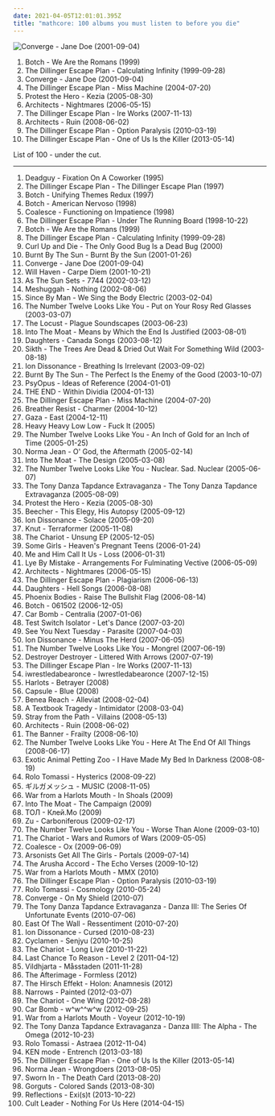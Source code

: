 ```yaml
---
date: 2021-04-05T12:01:01.395Z
title: "mathcore: 100 albums you must listen to before you die"
---
```

![Converge - Jane Doe (2001-09-04)](http://coverartarchive.org/release/c0c80905-b460-4385-b84d-b068eb14bf5a/7979568810-500.jpg "Converge - Jane Doe (2001-09-04)")
<ol class="albums">
<li data-cover="http://coverartarchive.org/release/cfe00e87-0088-46ad-81bc-2aaa26582010/22226836156-500.jpg" data-tags="mathcore" role="button">Botch - We Are the Romans (1999)</li>
<li data-cover="http://coverartarchive.org/release/b37590d5-8bb9-456f-944d-a92251a70a00/26500671993-500.jpg" data-tags="mathcore" role="button">The Dillinger Escape Plan - Calculating Infinity (1999-09-28)</li>
<li data-cover="http://coverartarchive.org/release/c0c80905-b460-4385-b84d-b068eb14bf5a/7979568810-500.jpg" data-tags="metalcore, mathcore, hardcore" role="button">Converge - Jane Doe (2001-09-04)</li>
<li data-cover="http://coverartarchive.org/release/42ea3211-d82a-465a-8ead-741a2e7dcf55/8879651355-500.jpg" data-tags="mathcore" role="button">The Dillinger Escape Plan - Miss Machine (2004-07-20)</li>
<li data-cover="http://coverartarchive.org/release/823a4507-0214-4494-94b4-a412bea51fb3/26400961318-500.jpg" data-tags="mathcore, progressive metalcore" role="button">Protest the Hero - Kezia (2005-08-30)</li>
<li data-cover="http://coverartarchive.org/release/fc891dcb-eea0-4659-a9a1-fc21cfb1fab2/20002248335-500.jpg" data-tags="mathcore, metalcore" role="button">Architects - Nightmares (2006-05-15)</li>
<li data-cover="http://coverartarchive.org/release/f9fb71aa-44af-4cc3-8dd9-ef83a5f95454/9120940458-500.jpg" data-tags="mathcore" role="button">The Dillinger Escape Plan - Ire Works (2007-11-13)</li>
<li data-cover="https://img.discogs.com/PQXVM0bU6Gy1mpEGtfHx1fGvByI=/fit-in/600x600/filters:strip_icc():format(jpeg):mode_rgb():quality(90)/discogs-images/R-7758004-1569303461-1702.jpeg.jpg" data-tags="mathcore" role="button">Architects - Ruin (2008-06-02)</li>
<li data-cover="http://coverartarchive.org/release/41656589-834e-432e-ac48-e92f7fc0ec58/28510376732-500.jpg" data-tags="mathcore" role="button">The Dillinger Escape Plan - Option Paralysis (2010-03-19)</li>
<li data-cover="http://coverartarchive.org/release/1b64f883-57dd-4715-89eb-77ad56c193f6/24759113400-500.jpg" data-tags="mathcore" role="button">The Dillinger Escape Plan - One of Us Is the Killer (2013-05-14)</li>
</ol>
List of 100 - under the cut.
<!-- more -->

_________________

<ol class="albums">
<li data-cover="http://coverartarchive.org/release/edffb815-0bc7-4bb3-a094-90843ab0bbb9/13121872223-500.jpg" data-tags="metalcore, punk, hardcore, mathcore" role="button">
Deadguy - Fixation On A Coworker (1995)
</li>
<li data-cover="http://coverartarchive.org/release/864fea9e-14c2-4d91-af31-67c2a06d8622/26500496298-500.jpg" data-tags="mathcore" role="button">
The Dillinger Escape Plan - The Dillinger Escape Plan (1997)
</li>
<li data-cover="http://coverartarchive.org/release/0ea34ebe-26b4-4eef-95c2-6603ecc3149f/28269315809-500.jpg" data-tags="metalcore, mathcore" role="button">
Botch - Unifying Themes Redux (1997)
</li>
<li data-cover="http://coverartarchive.org/release/bf382078-916b-4b37-a2a5-64f1888a4ea7/10719186208-500.jpg" data-tags="mathcore" role="button">
Botch - American Nervoso (1998)
</li>
<li data-cover="http://coverartarchive.org/release/7344eb54-ada0-4f7d-9fa8-86ce26843001/28724243027-500.jpg" data-tags="mathcore" role="button">
Coalesce - Functioning on Impatience (1998)
</li>
<li data-cover="http://coverartarchive.org/release/c81c2f64-b726-4199-8a49-6e82fbe1ce99/24759112168-500.jpg" data-tags="mathcore" role="button">
The Dillinger Escape Plan - Under The Running Board (1998-10-22)
</li>
<li data-cover="http://coverartarchive.org/release/cfe00e87-0088-46ad-81bc-2aaa26582010/22226836156-500.jpg" data-tags="mathcore" role="button">
Botch - We Are the Romans (1999)
</li>
<li data-cover="http://coverartarchive.org/release/b37590d5-8bb9-456f-944d-a92251a70a00/26500671993-500.jpg" data-tags="mathcore" role="button">
The Dillinger Escape Plan - Calculating Infinity (1999-09-28)
</li>
<li data-cover="https://img.discogs.com/-PgJzS6ozoTKQc1h4rPyNZ1AKfg=/fit-in/230x230/filters:strip_icc():format(jpeg):mode_rgb():quality(90)/discogs-images/R-2900188-1306343684.jpeg.jpg" data-tags="metal, hardcore, mathcore, one good riff" role="button">
Curl Up and Die - The Only Good Bug Is a Dead Bug (2000)
</li>
<li data-cover="http://coverartarchive.org/release/00be5ec8-c34d-45d7-92f1-ddeadc0b7294/7778874780-500.jpg" data-tags="mathcore" role="button">
Burnt By The Sun - Burnt By the Sun (2001-01-26)
</li>
<li data-cover="http://coverartarchive.org/release/c0c80905-b460-4385-b84d-b068eb14bf5a/7979568810-500.jpg" data-tags="metalcore, mathcore, hardcore" role="button">
Converge - Jane Doe (2001-09-04)
</li>
<li data-cover="http://coverartarchive.org/release/6e10e102-d535-4f7c-8ba5-a05f14a29682/6315354759-500.jpg" data-tags="grindcore, hardcore, mathcore" role="button">
Will Haven - Carpe Diem (2001-10-21)
</li>
<li data-cover="http://coverartarchive.org/release/b4ec261a-8021-4ba0-87d5-98dcbabd04d8/20161270464-500.jpg" data-tags="metal, grindcore, usa, post-hardcore, mathcore, deathcore" role="button">
As The Sun Sets - 7744 (2002-03-12)
</li>
<li data-cover="https://via.placeholder.com/450" data-tags="progressive metal" role="button">
Meshuggah - Nothing (2002-08-06)
</li>
<li data-cover="https://img.discogs.com/djz71wjeqBALDrLLQNPGj3zDaYE=/fit-in/500x500/filters:strip_icc():format(jpeg):mode_rgb():quality(90)/discogs-images/R-2806867-1301907767.jpeg.jpg" data-tags="post-hardcore, mathcore, revelation" role="button">
Since By Man - We Sing the Body Electric (2003-02-04)
</li>
<li data-cover="http://coverartarchive.org/release/d0f827bc-770d-41b7-9d77-85816f12ce37/27079443336-500.jpg" data-tags="mathcore" role="button">
The Number Twelve Looks Like You - Put on Your Rosy Red Glasses (2003-03-07)
</li>
<li data-cover="http://coverartarchive.org/release/8bd4799f-cb4b-4942-a337-4e7e05734189/4517163075-500.jpg" data-tags="grindcore, mathcore, noisecore" role="button">
The Locust - Plague Soundscapes (2003-06-23)
</li>
<li data-cover="https://img.discogs.com/cfw1MNGXdUO0C7M1rr3ncdkqzn4=/fit-in/500x500/filters:strip_icc():format(jpeg):mode_rgb():quality(90)/discogs-images/R-2893493-1306048501.jpeg.jpg" data-tags="mathcore" role="button">
Into The Moat - Means by Which the End Is Justified (2003-08-01)
</li>
<li data-cover="http://coverartarchive.org/release/8e2047a7-2459-4b44-b7f0-e10a8c88a2f7/24234613745-500.jpg" data-tags="mathcore, experimental" role="button">
Daughters - Canada Songs (2003-08-12)
</li>
<li data-cover="http://coverartarchive.org/release/2caca710-5329-4bc6-81bd-278e2f3a57bb/20525782942-500.jpg" data-tags="progressive metal, mathcore" role="button">
Sikth - The Trees Are Dead & Dried Out Wait For Something Wild (2003-08-18)
</li>
<li data-cover="http://coverartarchive.org/release/964d92e8-f368-4942-935a-897f71a8eac7/16254480661-500.jpg" data-tags="mathcore" role="button">
Ion Dissonance - Breathing Is Irrelevant (2003-09-02)
</li>
<li data-cover="https://img.discogs.com/coabRgugaL8u7RJF7smwNSiKjOE=/fit-in/220x220/filters:strip_icc():format(jpeg):mode_rgb():quality(90)/discogs-images/R-8756530-1468090929-5750.jpeg.jpg" data-tags="mathcore, metalcore, metal" role="button">
Burnt By The Sun - The Perfect Is the Enemy of the Good (2003-10-07)
</li>
<li data-cover="http://coverartarchive.org/release/5574941e-a3f8-4b41-b27a-6fd69b6ca0ec/21363651673-500.jpg" data-tags="mathcore" role="button">
PsyOpus - Ideas of Reference (2004-01-01)
</li>
<li data-cover="http://coverartarchive.org/release/197783d4-2499-438e-965d-ff68f542ed69/26839668389-500.jpg" data-tags="mathcore" role="button">
THE END - Within Dividia (2004-01-13)
</li>
<li data-cover="http://coverartarchive.org/release/42ea3211-d82a-465a-8ead-741a2e7dcf55/8879651355-500.jpg" data-tags="mathcore" role="button">
The Dillinger Escape Plan - Miss Machine (2004-07-20)
</li>
<li data-cover="http://coverartarchive.org/release/6bd6f278-4b0c-4b0f-b9c3-7db6f92ab654/27499688018-500.jpg" data-tags="chaotic hardcore, mathcore" role="button">
Breather Resist - Charmer (2004-10-12)
</li>
<li data-cover="https://via.placeholder.com/450" data-tags="mathcore" role="button">
Gaza - East (2004-12-11)
</li>
<li data-cover="https://via.placeholder.com/450" data-tags="hardcore, mathcore" role="button">
Heavy Heavy Low Low - Fuck It (2005)
</li>
<li data-cover="https://img.discogs.com/N6kNF0iRCGMMecC9fj9jQx1u8ws=/fit-in/450x450/filters:strip_icc():format(jpeg):mode_rgb():quality(90)/discogs-images/R-770461-1157012412.jpeg.jpg" data-tags="mathcore" role="button">
The Number Twelve Looks Like You - An Inch of Gold for an Inch of Time (2005-01-25)
</li>
<li data-cover="https://img.discogs.com/8E2ZNuEDu1M76ncBIYAhh9LHD1Q=/fit-in/300x300/filters:strip_icc():format(jpeg):mode_rgb():quality(90)/discogs-images/R-2056407-1261321215.jpeg.jpg" data-tags="mathcore" role="button">
Norma Jean - O' God, the Aftermath (2005-02-14)
</li>
<li data-cover="https://img.discogs.com/OC9bIbfe3J-3blyqA-p0KstiUf4=/fit-in/600x597/filters:strip_icc():format(jpeg):mode_rgb():quality(90)/discogs-images/R-2162011-1569763003-3438.jpeg.jpg" data-tags="mathcore" role="button">
Into The Moat - The Design (2005-03-08)
</li>
<li data-cover="http://coverartarchive.org/release/02942ebd-41d0-4868-a6aa-20f70ffee92b/7928073801-500.jpg" data-tags="metalcore, metal, mathcore" role="button">
The Number Twelve Looks Like You - Nuclear. Sad. Nuclear (2005-06-07)
</li>
<li data-cover="https://img.discogs.com/YAd9gr0RvqU1WxJ2xIqmUHZIO1k=/fit-in/220x220/filters:strip_icc():format(jpeg):mode_rgb():quality(90)/discogs-images/R-1456475-1307277740.jpeg.jpg" data-tags="mathcore" role="button">
The Tony Danza Tapdance Extravaganza - The Tony Danza Tapdance Extravaganza (2005-08-09)
</li>
<li data-cover="http://coverartarchive.org/release/823a4507-0214-4494-94b4-a412bea51fb3/26400961318-500.jpg" data-tags="mathcore, progressive metalcore" role="button">
Protest the Hero - Kezia (2005-08-30)
</li>
<li data-cover="https://via.placeholder.com/450" data-tags="mathcore" role="button">
Beecher - This Elegy, His Autopsy (2005-09-12)
</li>
<li data-cover="https://img.discogs.com/XnnkqZggbijApoY4bKcNmpE5A9w=/fit-in/600x600/filters:strip_icc():format(jpeg):mode_rgb():quality(90)/discogs-images/R-2782286-1300802505.jpeg.jpg" data-tags="mathcore" role="button">
Ion Dissonance - Solace (2005-09-20)
</li>
<li data-cover="http://coverartarchive.org/release/b04d7fb8-4345-49f9-a8f5-e1109cd6b0dc/9578284024-500.jpg" data-tags="metalcore, mathcore" role="button">
Knut - Terraformer (2005-11-08)
</li>
<li data-cover="http://coverartarchive.org/release/c2a7c5ec-9bf8-45c8-ab10-7fd6a04f90f0/21192167958-500.jpg" data-tags="metalcore, chaotic hardcore, mathcore" role="button">
The Chariot - Unsung EP (2005-12-05)
</li>
<li data-cover="http://coverartarchive.org/release/71ada47e-8127-447c-beb9-30ba778bc6da/27255886516-500.jpg" data-tags="hardcore, mathcore, noisecore" role="button">
Some Girls - Heaven's Pregnant Teens (2006-01-24)
</li>
<li data-cover="https://img.discogs.com/ZeRp5mTnz1FTfaXCEARMbo2tkd8=/fit-in/398x398/filters:strip_icc():format(jpeg):mode_rgb():quality(90)/discogs-images/R-2547187-1289971364.jpeg.jpg" data-tags="mathcore" role="button">
Me and Him Call It Us - Loss (2006-01-31)
</li>
<li data-cover="https://via.placeholder.com/450" data-tags="mathcore" role="button">
Lye By Mistake - Arrangements For Fulminating Vective (2006-05-09)
</li>
<li data-cover="http://coverartarchive.org/release/fc891dcb-eea0-4659-a9a1-fc21cfb1fab2/20002248335-500.jpg" data-tags="mathcore, metalcore" role="button">
Architects - Nightmares (2006-05-15)
</li>
<li data-cover="http://coverartarchive.org/release/f0d51ae8-6e20-4588-ba6e-e95d04fb36cb/4980648812-500.jpg" data-tags="experimental, hardcore punk, mathcore" role="button">
The Dillinger Escape Plan - Plagiarism (2006-06-13)
</li>
<li data-cover="http://coverartarchive.org/release/d9a38a1e-7009-42b1-a572-1400dd77c1bd/7711404289-500.jpg" data-tags="mathcore" role="button">
Daughters - Hell Songs (2006-08-08)
</li>
<li data-cover="https://img.discogs.com/-szLkils5EsPWZAuHgw8VaDg-MU=/fit-in/452x450/filters:strip_icc():format(jpeg):mode_rgb():quality(90)/discogs-images/R-2702086-1297192559.jpeg.jpg" data-tags="grindcore, screamo, hardcore punk, mathcore, grind, real screamo, emo violence" role="button">
Phoenix Bodies - Raise The Bullshit Flag (2006-08-14)
</li>
<li data-cover="http://coverartarchive.org/release/3c12f39d-e3c4-4b32-bf80-3698c11d79d2/9518463782-500.jpg" data-tags="live, mathcore" role="button">
Botch - 061502 (2006-12-05)
</li>
<li data-cover="http://coverartarchive.org/release/2a48e55e-5876-4477-8b53-44474b7f9a35/2061177990-500.jpg" data-tags="mathcore" role="button">
Car Bomb - Centralia (2007-01-06)
</li>
<li data-cover="https://img.discogs.com/OpaZ8E0MXRLNG_yRTtmS1z1aCSo=/fit-in/500x496/filters:strip_icc():format(jpeg):mode_rgb():quality(90)/discogs-images/R-3983785-1351374773-4033.jpeg.jpg" data-tags="mathcore" role="button">
Test Switch Isolator - Let's Dance (2007-03-20)
</li>
<li data-cover="https://img.discogs.com/Uk0nm8c7oLNBjTpasaPyptc34Q4=/fit-in/450x450/filters:strip_icc():format(jpeg):mode_rgb():quality(90)/discogs-images/R-1393274-1215839336.jpeg.jpg" data-tags="mathcore" role="button">
See You Next Tuesday - Parasite (2007-04-03)
</li>
<li data-cover="http://coverartarchive.org/release/36ecf488-9cdb-391a-9f51-d0c34254d045/19974817755-500.jpg" data-tags="mathcore" role="button">
Ion Dissonance - Minus The Herd (2007-06-05)
</li>
<li data-cover="http://coverartarchive.org/release/3c89d6d8-74f6-375f-a06e-a271012d3ccd/27078108254-500.jpg" data-tags="mathcore" role="button">
The Number Twelve Looks Like You - Mongrel (2007-06-19)
</li>
<li data-cover="https://via.placeholder.com/450" data-tags="grindcore, experimental, mathcore, big in 2007" role="button">
Destroyer Destroyer - Littered With Arrows (2007-07-19)
</li>
<li data-cover="http://coverartarchive.org/release/f9fb71aa-44af-4cc3-8dd9-ef83a5f95454/9120940458-500.jpg" data-tags="mathcore" role="button">
The Dillinger Escape Plan - Ire Works (2007-11-13)
</li>
<li data-cover="http://coverartarchive.org/release/1ee0ac7b-3696-44e3-94c8-783eda35ee75/6683333870-500.jpg" data-tags="experimental, mathcore, deathcore" role="button">
iwrestledabearonce - Iwrestledabearonce (2007-12-15)
</li>
<li data-cover="https://via.placeholder.com/450" data-tags="mathcore" role="button">
Harlots - Betrayer (2008)
</li>
<li data-cover="http://coverartarchive.org/release/855f0762-01b7-4d7f-99f4-364eca05bb4e/8270013529-500.jpg" data-tags="mathcore" role="button">
Capsule - Blue (2008)
</li>
<li data-cover="http://coverartarchive.org/release/cf0d2bee-2f46-42a5-b26e-da0f9ba6d66f/13997974947-500.jpg" data-tags="metalcore, christian, mathcore, progressive metalcore, progressive hardcore, abysses of chaotic emotion" role="button">
Benea Reach - Alleviat (2008-02-04)
</li>
<li data-cover="http://coverartarchive.org/release/8464797a-62af-4dbd-9921-7949a4daa2b8/21550389190-500.jpg" data-tags="hardcore, mathcore" role="button">
A Textbook Tragedy - Intimidator (2008-03-04)
</li>
<li data-cover="https://via.placeholder.com/450" data-tags="mathcore" role="button">
Stray from the Path - Villains (2008-05-13)
</li>
<li data-cover="https://img.discogs.com/PQXVM0bU6Gy1mpEGtfHx1fGvByI=/fit-in/600x600/filters:strip_icc():format(jpeg):mode_rgb():quality(90)/discogs-images/R-7758004-1569303461-1702.jpeg.jpg" data-tags="mathcore" role="button">
Architects - Ruin (2008-06-02)
</li>
<li data-cover="https://img.discogs.com/21X1Q2ibMheJswInK8QiMAANdh4=/fit-in/600x600/filters:strip_icc():format(jpeg):mode_rgb():quality(90)/discogs-images/R-1821133-1245597605.jpeg.jpg" data-tags="hardcore, chaotic hardcore, mathcore" role="button">
The Banner - Frailty (2008-06-10)
</li>
<li data-cover="https://img.discogs.com/WFvGutEcDi2VlRt5RZJys3aXfMI=/fit-in/500x500/filters:strip_icc():format(jpeg):mode_rgb():quality(90)/discogs-images/R-3003959-1311276223.jpeg.jpg" data-tags="live, mathcore" role="button">
The Number Twelve Looks Like You - Here At The End Of All Things (2008-06-17)
</li>
<li data-cover="https://img.discogs.com/flx8uYuhHbv5WMKluPM8fxzQEZQ=/fit-in/500x450/filters:strip_icc():format(jpeg):mode_rgb():quality(90)/discogs-images/R-2846257-1303732161.jpeg.jpg" data-tags="mathcore" role="button">
Exotic Animal Petting Zoo - I Have Made My Bed In Darkness (2008-08-19)
</li>
<li data-cover="https://img.discogs.com/9nu1biy6Ock-UIiSLQzSUKQTyGY=/fit-in/350x350/filters:strip_icc():format(jpeg):mode_rgb():quality(90)/discogs-images/R-3216777-1330611414.jpeg.jpg" data-tags="mathcore" role="button">
Rolo Tomassi - Hysterics (2008-09-22)
</li>
<li data-cover="https://via.placeholder.com/450" data-tags="breakbeat, industrial metal, nu metal, mathcore, music, music with beats" role="button">
ギルガメッシュ - MUSIC (2008-11-05)
</li>
<li data-cover="https://img.discogs.com/KKrjcWZWW8fuDoNOcKeWLf-C8pY=/fit-in/500x500/filters:strip_icc():format(jpeg):mode_rgb():quality(90)/discogs-images/R-2351791-1278921289.png.jpg" data-tags="mathcore, deathcore" role="button">
War from a Harlots Mouth - In Shoals (2009)
</li>
<li data-cover="https://via.placeholder.com/450" data-tags="mathcore, technical metal" role="button">
Into The Moat - The Campaign (2009)
</li>
<li data-cover="https://img.discogs.com/2OV4K5c4hIWB3M05rALn4zYUORM=/fit-in/600x546/filters:strip_icc():format(jpeg):mode_rgb():quality(90)/discogs-images/R-2911952-1478453694-3619.jpeg.jpg" data-tags="mathcore, math metal" role="button">
ТОЛ - Клей.Мо (2009)
</li>
<li data-cover="http://coverartarchive.org/release/14a1847e-271c-43da-80a6-582e34f44f0a/15238083863-500.jpg" data-tags="experimental" role="button">
Zu - Carboniferous (2009-02-17)
</li>
<li data-cover="http://coverartarchive.org/release/4f03e19a-4395-4cc4-922d-852cf1270ce4/24074921452-500.jpg" data-tags="mathcore" role="button">
The Number Twelve Looks Like You - Worse Than Alone (2009-03-10)
</li>
<li data-cover="http://coverartarchive.org/release/df0fb4c2-0482-4046-bdb0-89695b1d4d6f/21192200341-500.jpg" data-tags="chaotic hardcore, mathcore" role="button">
The Chariot - Wars and Rumors of Wars (2009-05-05)
</li>
<li data-cover="http://coverartarchive.org/release/264134a2-99f2-4a38-80da-ecc4c5e3df6f/28729186719-500.jpg" data-tags="mathcore" role="button">
Coalesce - Ox (2009-06-09)
</li>
<li data-cover="https://img.discogs.com/U9f4C0sWJC3Wc6oj3eP0qxLl4M8=/fit-in/400x392/filters:strip_icc():format(jpeg):mode_rgb():quality(90)/discogs-images/R-2133674-1280315043.jpeg.jpg" data-tags="mathcore, deathcore" role="button">
Arsonists Get All The Girls - Portals (2009-07-14)
</li>
<li data-cover="http://coverartarchive.org/release/5c1c0b6f-c066-4424-96a0-ddda317d18e3/12079959048-500.jpg" data-tags="mathcore" role="button">
The Arusha Accord - The Echo Verses (2009-10-12)
</li>
<li data-cover="https://img.discogs.com/PEHk7PZDCGT--iicTCDr7iYqiHg=/fit-in/500x497/filters:strip_icc():format(jpeg):mode_rgb():quality(90)/discogs-images/R-2522858-1292526984.jpeg.jpg" data-tags="mathcore, deathcore" role="button">
War from a Harlots Mouth - MMX (2010)
</li>
<li data-cover="http://coverartarchive.org/release/41656589-834e-432e-ac48-e92f7fc0ec58/28510376732-500.jpg" data-tags="mathcore" role="button">
The Dillinger Escape Plan - Option Paralysis (2010-03-19)
</li>
<li data-cover="http://coverartarchive.org/release/95961c06-c3bb-4fe1-912e-7559ce0340fe/10554778238-500.jpg" data-tags="mathcore" role="button">
Rolo Tomassi - Cosmology (2010-05-24)
</li>
<li data-cover="http://coverartarchive.org/release/247f63a1-1957-4ba6-9cdc-aa645932beb1/15733595801-500.jpg" data-tags="mathcore" role="button">
Converge - On My Shield (2010-07)
</li>
<li data-cover="http://coverartarchive.org/release/9f137042-bcf6-4d42-b79e-b36f6dff1d9b/27315598156-500.jpg" data-tags="mathcore" role="button">
The Tony Danza Tapdance Extravaganza - Danza III: The Series Of Unfortunate Events (2010-07-06)
</li>
<li data-cover="http://coverartarchive.org/release/5b2f17dd-9d1f-454e-9e47-2ce7c104b288/5337190497-500.jpg" data-tags="metal, math rock, progressive metal, post-hardcore, chaotic hardcore, mathcore" role="button">
East Of The Wall - Ressentiment (2010-07-20)
</li>
<li data-cover="https://img.discogs.com/LWJAeEvLxMH7Cutn7Oj-QuKEao0=/fit-in/600x531/filters:strip_icc():format(jpeg):mode_rgb():quality(90)/discogs-images/R-2674320-1402153306-3045.jpeg.jpg" data-tags="mathcore" role="button">
Ion Dissonance - Cursed (2010-08-23)
</li>
<li data-cover="https://via.placeholder.com/450" data-tags="metal, experimental, djent, progressive metal, post-rock, progressive, mathcore" role="button">
Cyclamen - Senjyu (2010-10-25)
</li>
<li data-cover="https://img.discogs.com/3LOAhxCjAStQ3AEgV1qAsukrKag=/fit-in/600x600/filters:strip_icc():format(jpeg):mode_rgb():quality(90)/discogs-images/R-2565251-1290716034.jpeg.jpg" data-tags="mathcore" role="button">
The Chariot - Long Live (2010-11-22)
</li>
<li data-cover="http://coverartarchive.org/release/badc6f5e-5074-4142-a319-b429631113c4/3571734652-500.jpg" data-tags="progressive metal, mathcore, 2010s, nerd metal, progressive metalcore, progressive deathcore, awsome album for video games" role="button">
Last Chance To Reason - Level 2 (2011-04-12)
</li>
<li data-cover="http://coverartarchive.org/release/73a6a842-1d01-4ff7-997d-f0c0af0b00e9/5348250977-500.jpg" data-tags="progressive metal" role="button">
Vildhjarta - Måsstaden (2011-11-28)
</li>
<li data-cover="https://img.discogs.com/MwCd3u6-o_AHeMzwmVd8poxXsBU=/fit-in/600x600/filters:strip_icc():format(jpeg):mode_rgb():quality(90)/discogs-images/R-7371207-1440023997-2407.jpeg.jpg" data-tags="metalcore, metal, hardcore, mathcore, progressive metalcore" role="button">
The Afterimage - Formless (2012)
</li>
<li data-cover="http://coverartarchive.org/release/d5804192-13c5-4e36-941b-cfe527f05fde/27021603900-500.jpg" data-tags="experimental, mathcore, orchestral metal" role="button">
The Hirsch Effekt - Holon: Anamnesis (2012)
</li>
<li data-cover="https://img.discogs.com/Lhw4iVXhXUzpoN2ZH5hSYOPvDd8=/fit-in/300x300/filters:strip_icc():format(jpeg):mode_rgb():quality(90)/discogs-images/R-3483581-1332176107.jpeg.jpg" data-tags="post-hardcore, mathcore" role="button">
Narrows - Painted (2012-03-07)
</li>
<li data-cover="http://coverartarchive.org/release/775c34f7-1a15-4473-b82c-e10b7126b2df/9439600170-500.jpg" data-tags="chaotic hardcore, mathcore" role="button">
The Chariot - One Wing (2012-08-28)
</li>
<li data-cover="http://coverartarchive.org/release/165a2c96-7d64-4b53-bf4c-37e25898fb0f/25303433037-500.jpg" data-tags="mathcore" role="button">
Car Bomb - w^w^^w^w (2012-09-25)
</li>
<li data-cover="https://img.discogs.com/cYLIY1oaHVgERWY9oifY8lzIgzo=/fit-in/550x345/filters:strip_icc():format(jpeg):mode_rgb():quality(90)/discogs-images/R-3967745-1350911312-6696.jpeg.jpg" data-tags="mathcore, deathcore" role="button">
War from a Harlots Mouth - Voyeur (2012-10-19)
</li>
<li data-cover="http://coverartarchive.org/release/47d17e67-711c-4a62-a165-e336e578ac1d/5254617618-500.jpg" data-tags="mathcore" role="button">
The Tony Danza Tapdance Extravaganza - Danza IIII: The Alpha - The Omega (2012-10-23)
</li>
<li data-cover="http://coverartarchive.org/release/dc84b722-b66f-47d0-8497-b6716546bde4/26840307392-500.jpg" data-tags="mathcore" role="button">
Rolo Tomassi - Astraea (2012-11-04)
</li>
<li data-cover="http://coverartarchive.org/release/ebfc0a50-7f14-446e-9f2e-656101152fae/24411463318-500.jpg" data-tags="mathcore" role="button">
KEN mode - Entrench (2013-03-18)
</li>
<li data-cover="http://coverartarchive.org/release/1b64f883-57dd-4715-89eb-77ad56c193f6/24759113400-500.jpg" data-tags="mathcore" role="button">
The Dillinger Escape Plan - One of Us Is the Killer (2013-05-14)
</li>
<li data-cover="http://coverartarchive.org/release/040b2ef9-8923-4b92-9670-40c7548d468b/4877251710-500.jpg" data-tags="mathcore, hardcore" role="button">
Norma Jean - Wrongdoers (2013-08-05)
</li>
<li data-cover="http://coverartarchive.org/release/211b6917-8c48-4a95-9dd7-a61f564dd7ea/6819593306-500.jpg" data-tags="mathcore" role="button">
Sworn In - The Death Card (2013-08-20)
</li>
<li data-cover="http://coverartarchive.org/release/0fbd6978-4ba0-4f1f-b1fb-1ef7fb9eefd5/10787189786-500.jpg" data-tags="death metal, technical death metal, avant-garde death metal, progressive death metal" role="button">
Gorguts - Colored Sands (2013-08-30)
</li>
<li data-cover="https://img.discogs.com/Fyi_PpiutiTQ7kcOVmOdr7PRij8=/fit-in/500x500/filters:strip_icc():format(jpeg):mode_rgb():quality(90)/discogs-images/R-5222121-1387928597-4599.jpeg.jpg" data-tags="djent, mathcore, deathcore, progressive metalcore, progressive deathcore" role="button">
Reflections - Exi(s)t (2013-10-22)
</li>
<li data-cover="http://coverartarchive.org/release/1ae339d5-e3de-4187-a3fe-599ac13c17d1/13563620388-500.jpg" data-tags="grindcore, sludge, chaotic hardcore, mathcore, sludgecore" role="button">
Cult Leader - Nothing For Us Here (2014-04-15)
</li>
</ol>